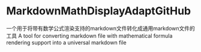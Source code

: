 ﻿# MarkdownMathDisplayAdaptGitHub
一个用于将带有数学公式渲染支持的markdown文件转化成通用markdown文件的工具
A tool for converting markdown file with mathematical formula rendering support into a universal markdown file
